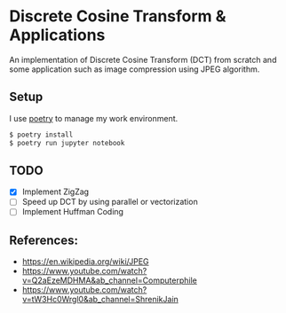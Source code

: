 # Discrete Cosine Transform & Applications

An implementation of Discrete Cosine Transform (DCT) from scratch 
and some application such as image compression using JPEG algorithm. 

## Setup

I use [poetry](https://python-poetry.org/) to manage my work environment.

```zsh
$ poetry install
$ poetry run jupyter notebook
```

## TODO

* [x] Implement ZigZag
* [ ] Speed up DCT by using parallel or vectorization
* [ ] Implement Huffman Coding

## References:

* https://en.wikipedia.org/wiki/JPEG
* https://www.youtube.com/watch?v=Q2aEzeMDHMA&ab_channel=Computerphile
* https://www.youtube.com/watch?v=tW3Hc0Wrgl0&ab_channel=ShrenikJain
